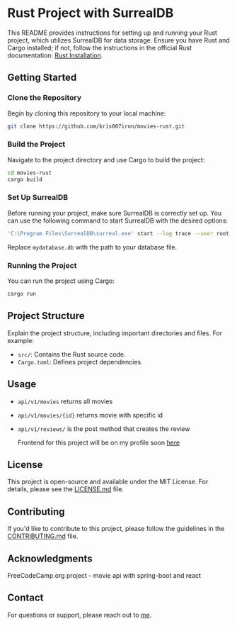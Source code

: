 # Rust Project with SurrealDB

This README provides instructions for setting up and running your Rust project, which utilizes SurrealDB for data storage. Ensure you have Rust and Cargo installed; if not, follow the instructions in the official Rust documentation: [Rust Installation](https://www.rust-lang.org/tools/install).

## Getting Started

### Clone the Repository

Begin by cloning this repository to your local machine:

```bash
git clone https://github.com/kris007iron/movies-rust.git
```

### Build the Project

Navigate to the project directory and use Cargo to build the project:

```bash
cd movies-rust
cargo build
```

### Set Up SurrealDB

Before running your project, make sure SurrealDB is correctly set up. You can use the following command to start SurrealDB with the desired options:

```bash
'C:\Program Files\SurrealDB\surreal.exe' start --log trace --user root --pass root file:mydatabase.db
```

Replace `mydatabase.db` with the path to your database file.

### Running the Project

You can run the project using Cargo:

```bash
cargo run
```

## Project Structure

Explain the project structure, including important directories and files. For example:

- `src/`: Contains the Rust source code.
- `Cargo.toml`: Defines project dependencies.

## Usage

- `api/v1/movies` returns all movies
- `api/v1/movies/{id}` returns movie with specific id
- `api/v1/reviews/` is the post method that creates the review

  Frontend for this project will be on my profile soon [here](https://github.com/kris007iron/movies-client)

## License

This project is open-source and available under the MIT License. For details, please see the [LICENSE.md](LICENSE.md) file.

## Contributing

If you'd like to contribute to this project, please follow the guidelines in the [CONTRIBUTING.md](CONTRIBUTING.md) file.

## Acknowledgments

FreeCodeCamp.org project - movie api with spring-boot and react

## Contact

For questions or support, please reach out to [me](kris007.iron@gmail.com).
